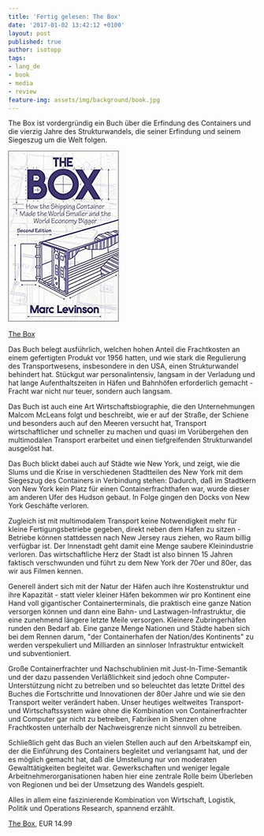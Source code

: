 ```yaml
---
title: 'Fertig gelesen: The Box'
date: '2017-01-02 13:42:12 +0100'
layout: post
published: true
author: isotopp
tags:
- lang_de
- book
- media
- review
feature-img: assets/img/background/book.jpg
---
```

The Box ist vordergründig ein Buch über die Erfindung des Containers und die vierzig Jahre des Strukturwandels, die seiner Erfindung und seinem Siegeszug um die Welt folgen.

[![](/uploads/2017/01/box.jpg)](https://www.amazon.de/Box-Shipping-Container-Smaller-Economy-ebook/dp/B01772PS00)

[The Box](https://www.amazon.de/Box-Shipping-Container-Smaller-Economy-ebook/dp/B01772PS00)

Das Buch belegt ausführlich, welchen hohen Anteil die Frachtkosten an einem gefertigten Produkt vor 1956 hatten, und wie stark die Regulierung des Transportwesens, insbesondere in den USA, einen Strukturwandel behindert hat. Stückgut war personalintensiv, langsam in der Verladung und hat lange Aufenthaltszeiten in Häfen und Bahnhöfen erforderlich gemacht - Fracht war nicht nur teuer, sondern auch langsam.

Das Buch ist auch eine Art Wirtschaftsbiographie, die den Unternehmungen Malcom McLeans folgt und beschreibt, wie er auf der Straße, der Schiene und besonders auch auf den Meeren versucht hat, Transport wirtschaftlicher und schneller zu machen und quasi im Vorübergehen den multimodalen Transport erarbeitet und einen tiefgreifenden Strukturwandel ausgelöst hat.

Das Buch blickt dabei auch auf Städte wie New York, und zeigt, wie die Slums und die Krise in verschiedenen Stadtteilen des New York mit dem Siegeszug des Containers in Verbindung stehen: Dadurch, daß im Stadtkern von New York kein Platz für einen Containerfrachthafen war, wurde dieser am anderen Ufer des Hudson gebaut. In Folge gingen den Docks von New York Geschäfte verloren. 

Zugleich ist mit multimodalem Transport keine Notwendigkeit mehr für kleine Fertigungsbetriebe gegeben, direkt neben dem Hafen zu sitzen - Betriebe können stattdessen nach New Jersey raus ziehen, wo Raum billig verfügbar ist. Der Innenstadt geht damit eine Menge saubere Kleinindustrie verloren. Das wirtschaftliche Herz der Stadt ist also binnen 15 Jahren faktisch verschwunden und führt zu dem New York der 70er und 80er, das wir aus Filmen kennen.

Generell ändert sich mit der Natur der Häfen auch ihre Kostenstruktur und ihre Kapazität - statt vieler kleiner Häfen bekommen wir pro Kontinent eine Hand voll gigantischer Containerterminals, die praktisch eine ganze Nation versorgen können und dann eine Bahn- und Lastwagen-Infrastruktur, die eine zunehmend längere letzte Meile versorgen. Kleinere Zubringerhäfen runden den Bedarf ab. Eine ganze Menge Nationen und Städte haben sich bei dem Rennen darum, "der Containerhafen der Nation/des Kontinents" zu werden verspekuliert und Milliarden an sinnloser Infrastruktur entwickelt und subventioniert.

Große Containerfrachter und Nachschublinien mit Just-In-Time-Semantik und der dazu passenden Verläßlichkeit sind jedoch ohne Computer-Unterstützung nicht zu betreiben und so beleuchtet das letzte Drittel des Buches die Fortschritte und Innovationen der 80er Jahre und wie sie den Transport weiter verändert haben. Unser heutiges weltweites Transport- und Wirtschaftssystem wäre ohne die Kombination von Containerfrachter und Computer gar nicht zu betreiben, Fabriken in Shenzen ohne Frachtkosten unterhalb der Nachweisgrenze nicht sinnvoll zu betreiben.

Schließlich geht das Buch an vielen Stellen auch auf den Arbeitskampf ein, der die Einführung des Containers begleitet und verlangsamt hat, und der es möglich gemacht hat, daß die Umstellung nur von moderaten Gewalttätigkeiten begleitet war. Gewerkschaften und weniger legale Arbeitnehmerorganisationen haben hier eine zentrale Rolle beim Überleben von Regionen und bei der Umsetzung des Wandels gespielt.

Alles in allem eine faszinierende Kombination von Wirtschaft, Logistik, Politik und Operations Research, spannend erzählt.

[The Box](https://www.amazon.de/Box-Shipping-Container-Smaller-Economy-ebook/dp/B01772PS00), EUR 14.99
